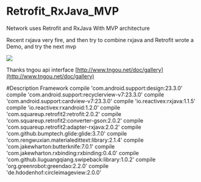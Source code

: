 # Retrofit_RxJava_MVP
Network uses Retrofit and RxJava With MVP architecture

Recent rxjava very fire, and then try to combine rxjava and Retrofit wrote a Demo, and try the next mvp

![](https://github.com/blackCave/Retrofit_RxJava_MVP/blob/master/image/C.gif)

Thanks tngou api interface [http://www.tngou.net/doc/gallery](http://www.tngou.net/doc/gallery)

#Description Framework
 	compile 'com.android.support:design:23.3.0'
    compile 'com.android.support:recyclerview-v7:23.3.0'
    compile 'com.android.support:cardview-v7:23.3.0'
    compile 'io.reactivex:rxjava:1.1.5'
    compile 'io.reactivex:rxandroid:1.2.0'
    compile 'com.squareup.retrofit2:retrofit:2.0.2'
    compile 'com.squareup.retrofit2:converter-gson:2.0.2'
    compile 'com.squareup.retrofit2:adapter-rxjava:2.0.2'
    compile 'com.github.bumptech.glide:glide:3.7.0'
    compile 'com.rengwuxian.materialedittext:library:2.1.4'
    compile 'com.jakewharton:butterknife:7.0.1'
    compile 'com.jakewharton.rxbinding:rxbinding:0.4.0'
    compile 'com.github.liuguangqiang.swipeback:library:1.0.2'
    compile 'org.greenrobot:greendao:2.2.0'
    compile 'de.hdodenhof:circleimageview:2.0.0'